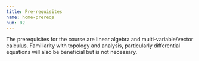 ```yaml
---
title: Pre-requisites
name: home-prereqs
num: 02
---
```


<p>The prerequisites for the course are linear algebra and multi-variable/vector calculus. Familiarity with topology and analysis, particularly differential equations will also be beneficial but is not necessary.</p>
